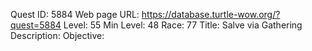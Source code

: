 Quest ID: 5884
Web page URL: https://database.turtle-wow.org/?quest=5884
Level: 55
Min Level: 48
Race: 77
Title: Salve via Gathering
Description: 
Objective: 
